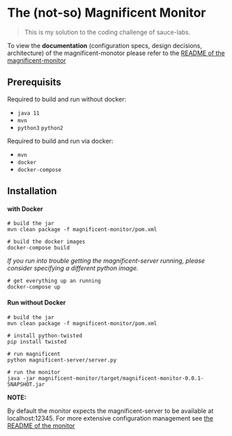 # The (not-so) Magnificent Monitor
> This is my solution to the coding challenge of sauce-labs.

To view the **documentation** (configuration specs, design decisions, architecture) of the magnificent-monotor please refer to the 
[README of the magnificent-monitor](magnificent-monitor/README.md)


## Prerequisits
Required to build and run without docker:
* `java 11`
* `mvn`
* `python3` `python2`

Required to build and run via docker:
* `mvn`
* `docker`
* `docker-compose`

## Installation

#### with Docker
```
# build the jar
mvn clean package -f magnificent-monitor/pom.xml
```

```
# build the docker images
docker-compose build
```
*If you run into trouble getting the magnificent-server running, please consider specifying a different python image.*
```
# get everything up an running
docker-compose up
```



#### Run without Docker
```
# build the jar
mvn clean package -f magnificent-monitor/pom.xml
```

````
# install python-twisted
pip install twisted
````

```
# run magnificent
python magnificent-server/server.py
```

```
# run the monitor
java -jar magnificent-monitor/target/magnificent-monitor-0.0.1-SNAPSHOT.jar
```

**NOTE:**

By default the monitor expects the magnificent-server to be available at localhost:12345. For more extensive 
configuration management see [the README of the monitor](magnificent-monitor/README.md)
